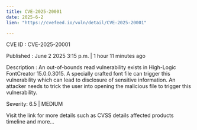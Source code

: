```yaml
---
title: CVE-2025-20001
date: 2025-6-2
lien: "https://cvefeed.io/vuln/detail/CVE-2025-20001"

---
```


CVE ID : CVE-2025-20001

Published :  June 2
2025
3:15 p.m. | 1 hour
11 minutes ago

Description : An out-of-bounds read vulnerability exists in High-Logic FontCreator 15.0.0.3015. A specially crafted font file can trigger this vulnerability which can lead to disclosure of sensitive information. An attacker needs to trick the user into opening the malicious file to trigger this vulnerability.

Severity: 6.5 | MEDIUM

Visit the link for more details
such as CVSS details
affected products
timeline
and more...
